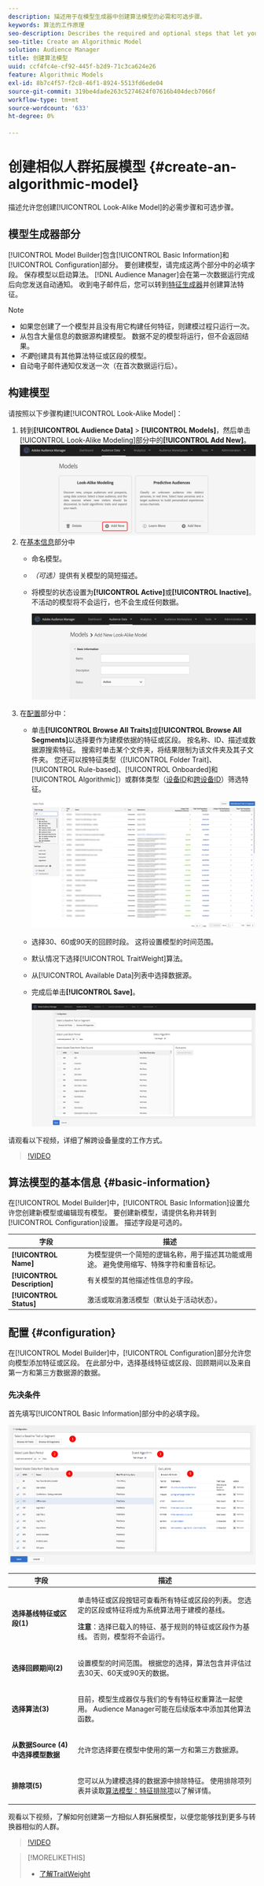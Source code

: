 ```yaml
---
description: 描述用于在模型生成器中创建算法模型的必需和可选步骤。
keywords: 算法的工作原理
seo-description: Describes the required and optional steps that let you create an algorithmic model in Model Builder.
seo-title: Create an Algorithmic Model
solution: Audience Manager
title: 创建算法模型
uuid: ccf4fc4e-cf92-445f-b2d9-71c3ca624e26
feature: Algorithmic Models
exl-id: 8b7c4f57-f2c8-46f1-8924-5513fd6ede04
source-git-commit: 319be4dade263c5274624f07616b404decb7066f
workflow-type: tm+mt
source-wordcount: '633'
ht-degree: 0%

---
```


# 创建相似人群拓展模型 {#create-an-algorithmic-model}

描述允许您创建[!UICONTROL Look-Alike Model]的必需步骤和可选步骤。

## 模型生成器部分

[!UICONTROL Model Builder]包含[!UICONTROL Basic Information]和[!UICONTROL Configuration]部分。 要创建模型，请完成这两个部分中的必填字段。 保存模型以启动算法。 [!DNL Audience Manager]会在第一次数据运行完成后向您发送自动通知。 收到电子邮件后，您可以转到[特征生成器](../../features/traits/about-trait-builder.md)并创建算法特征。

>[!NOTE]
>
>* 如果您创建了一个模型并且没有用它构建任何特征，则建模过程只运行一次。
>* 从包含大量信息的数据源构建模型。 数据不足的模型将运行，但不会返回结果。
>* *不要*&#x200B;创建具有其他算法特征或区段的模型。
>* 自动电子邮件通知仅发送一次（在首次数据运行后）。

## 构建模型

请按照以下步骤构建[!UICONTROL Look-Alike Model]：

1. 转到&#x200B;**[!UICONTROL Audience Data]** > **[!UICONTROL Models]**，然后单击[!UICONTROL Look-Alike Modeling]部分中的&#x200B;**[!UICONTROL Add New]**。
   ![相似添加](assets/look-alike-add.png)
1. 在[基本信息](../../features/algorithmic-models/create-model.md#basic-information)部分中
   * 命名模型。
   * *（可选）*&#x200B;提供有关模型的简短描述。
   * 将模型的状态设置为&#x200B;**[!UICONTROL Active]**&#x200B;或&#x200B;**[!UICONTROL Inactive]**。 不活动的模型将不会运行，也不会生成任何数据。

     ![相似基本](assets/look-alike-basic.png)
1. 在[配置](../../features/algorithmic-models/create-model.md#configuration)部分中：
   * 单击&#x200B;**[!UICONTROL Browse All Traits]**&#x200B;或&#x200B;**[!UICONTROL Browse All Segments]**&#x200B;以选择要作为建模依据的特征或区段。 按名称、ID、描述或数据源搜索特征。 搜索时单击某个文件夹，将结果限制为该文件夹及其子文件夹。 您还可以按特征类型（[!UICONTROL Folder Trait]、[!UICONTROL Rule-based]、[!UICONTROL Onboarded]和[!UICONTROL Algorithmic]）或群体类型（[设备ID](../../reference/ids-in-aam.md)和[跨设备ID](../../reference/ids-in-aam.md)）筛选特征。

     ![浏览特征](assets/browse-traits.png)
   * 选择30、60或90天的回顾时段。 这将设置模型的时间范围。
   * 默认情况下选择[!UICONTROL TraitWeight]算法。
   * 从[!UICONTROL Available Data]列表中选择数据源。
   * 完成后单击&#x200B;**[!UICONTROL Save]**。

     ![相似配置](assets/look-alike-configuration.png)

请观看以下视频，详细了解跨设备量度的工作方式。

>[!VIDEO](https://experienceleague.adobe.com/docs/audience-manager-learn/tutorials/build-and-manage-audiences/profile-merge/understanding-cross-device-metrics-in-audience-manager.html?lang=zh-Hans)

## 算法模型的基本信息 {#basic-information}

<!-- r_model_basic.xml -->

在[!UICONTROL Model Builder]中，[!UICONTROL Basic Information]设置允许您创建新模型或编辑现有模型。 要创建新模型，请提供名称并转到[!UICONTROL Configuration]设置。 描述字段是可选的。

| 字段 | 描述 |
|---|---|
| **[!UICONTROL Name]** | 为模型提供一个简短的逻辑名称，用于描述其功能或用途。 避免使用缩写、特殊字符和重音标记。 |
| **[!UICONTROL Description]** | 有关模型的其他描述性信息的字段。 |
| **[!UICONTROL Status]** | 激活或取消激活模型（默认处于活动状态）。 |

## 配置 {#configuration}

在[!UICONTROL Model Builder]中，[!UICONTROL Configuration]部分允许您向模型添加特征或区段。 在此部分中，选择基线特征或区段、回顾期间以及来自第一方和第三方数据源的数据。

<!-- r_model_configuration.xml -->

### 先决条件

首先填写[!UICONTROL Basic Information]部分中的必填字段。

![](assets/lam_exclude_traits_numbered.png)

<table id="table_7A6BE5E5498D4776A30323B743954150"> 
 <thead> 
  <tr> 
   <th colname="col1" class="entry"> 字段 </th> 
   <th colname="col2" class="entry"> 描述 </th> 
  </tr> 
 </thead>
 <tbody> 
  <tr> 
   <td colname="col1"> <p><b>选择基线特征或区段(1)</b> </p> </td> 
   <td colname="col2"> <p>单击特征或区段按钮可查看所有特征或区段的列表。 您选定的区段或特征将成为系统算法用于建模的基线。 </p> <p> <p><b>注意</b>：选择已载入的特征、基于规则的特征或区段作为基线。 否则，模型将不会运行。 </p> </p> </td> 
  </tr> 
  <tr> 
   <td colname="col1"> <p><b>选择回顾期间(2)</b> </p> </td> 
   <td colname="col2"> <p>设置模型的时间范围。 根据您的选择，算法包含并评估过去30天、60天或90天的数据。 </p> </td> 
  </tr> 
  <tr> 
   <td colname="col1"> <p><b>选择算法(3)</b> </p> </td> 
   <td colname="col2"> <p>目前，模型生成器仅与我们的专有<span class="keyword">特征权重</span>算法一起使用。 <span class="keyword">Audience Manager</span>可能在后续版本中添加其他算法函数。 </p> </td>
  </tr>
  <tr> 
   <td colname="col1"> <p><b>从数据Source (4)中选择模型数据</b> </p> </td> 
   <td colname="col2"> <p>允许您选择要在模型中使用的第一方和第三方数据源。 </p> </td>
  </tr> 
  <tr> 
   <td colname="col1"> <p><b>排除项(5)</b> </p> </td> 
   <td colname="col2"> <p>您可以从为建模选择的数据源中排除特征。 使用<span class="wintitle">排除项</span>列表并读取<a href="../../features/algorithmic-models/trait-exclusion-algo-models.md">算法模型：特征排除项</a>以了解详情。 </p> </td>
  </tr> 
 </tbody>
</table>

观看以下视频，了解如何创建第一方相似人群拓展模型，以便您能够找到更多与转换器相似的人群。

>[!VIDEO](https://video.tv.adobe.com/v/328070?captions=chi_hans)

>[!MORELIKETHIS]
>
>* [了解TraitWeight](../../features/algorithmic-models/understanding-models.md#understanding-traitweight)
